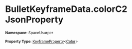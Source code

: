 # BulletKeyframeData.colorC2 JsonProperty

<small>**Namespace**: SpaceUsurper</small>

<small>**Property Type**: [KeyframeProperty](../KeyframeProperty-1.md)&lt;[Color](https://docs.unity3d.com/ScriptReference/Color.html)&gt;</small>

